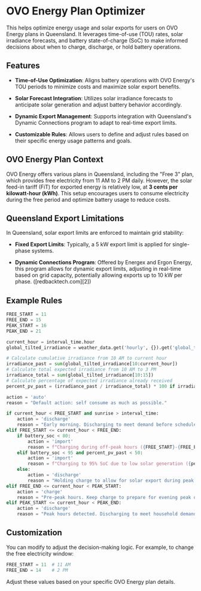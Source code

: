 # OVO Energy Plan Optimizer

This helps optimize energy usage and solar exports for users on OVO Energy plans in Queensland. It leverages time-of-use (TOU) rates, solar irradiance forecasts, and battery state-of-charge (SoC) to make informed decisions about when to charge, discharge, or hold battery operations.

## Features

* **Time-of-Use Optimization**: Aligns battery operations with OVO Energy's TOU periods to minimize costs and maximize solar export benefits.

* **Solar Forecast Integration**: Utilizes solar irradiance forecasts to anticipate solar generation and adjust battery behavior accordingly.

* **Dynamic Export Management**: Supports integration with Queensland's Dynamic Connections program to adapt to real-time export limits.

* **Customizable Rules**: Allows users to define and adjust rules based on their specific energy usage patterns and goals.

## OVO Energy Plan Context

OVO Energy offers various plans in Queensland, including the "Free 3" plan, which provides free electricity from 11 AM to 2 PM daily. However, the solar feed-in tariff (FiT) for exported energy is relatively low, at **3 cents per kilowatt-hour (kWh)**. This setup encourages users to consume electricity during the free period and optimize battery usage to reduce costs.

## Queensland Export Limitations

In Queensland, solar export limits are enforced to maintain grid stability:

* **Fixed Export Limits**: Typically, a 5 kW export limit is applied for single-phase systems.

* **Dynamic Connections Program**: Offered by Energex and Ergon Energy, this program allows for dynamic export limits, adjusting in real-time based on grid capacity, potentially allowing exports up to 10 kW per phase. ([redbacktech.com][2])

## Example Rules

```python
FREE_START = 11
FREE_END = 15
PEAK_START = 16
PEAK_END = 21

current_hour = interval_time.hour
global_tilted_irradiance = weather_data.get('hourly', {}).get('global_tilted_irradiance_instant', [0] * 24)

# Calculate cumulative irradiance from 10 AM to current hour
irradiance_past = sum(global_tilted_irradiance[10:current_hour])
# Calculate total expected irradiance from 10 AM to 3 PM
irradiance_total = sum(global_tilted_irradiance[10:15])
# Calculate percentage of expected irradiance already received
percent_pv_past = (irradiance_past / irradiance_total) * 100 if irradiance_total > 0 else 0

action = 'auto'
reason = "Default action: self consume as much as possible."

if current_hour < FREE_START and sunrise > interval_time:
    action = 'discharge'
    reason = "Early morning. Discharging to meet demand before scheduled charge window."
elif FREE_START <= current_hour < FREE_END:
    if battery_soc < 80:
        action = 'import'
        reason = f"Charging during off-peak hours ({FREE_START}-{FREE_END}) to reach 80% SoC."
    elif battery_soc < 95 and percent_pv_past < 50:
        action = 'import'
        reason = f"Charging to 95% SoC due to low solar generation ({percent_pv_past:.2f}% of expected)."
    else:
        action = 'discharge'
        reason = "Holding charge to allow for solar export during peak generation hours."
elif FREE_END <= current_hour < PEAK_START:
    action = 'charge'
    reason = "Pre-peak hours. Keep charge to prepare for evening peak demand."
elif PEAK_START <= current_hour < PEAK_END:
    action = 'discharge'
    reason = "Peak hours detected. Discharging to meet household demand and reduce grid usage."
```
## Customization

You can modify to adjust the decision-making logic. For example, to change the free electricity window:

```python
FREE_START = 11  # 11 AM
FREE_END = 14    # 2 PM
```

Adjust these values based on your specific OVO Energy plan details.
